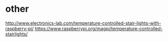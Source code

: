 # other

http://www.electronics-lab.com/temperature-controlled-stair-lights-with-raspberry-pi/
https://www.raspberrypi.org/magpi/temperature-controlled-stairlights/
